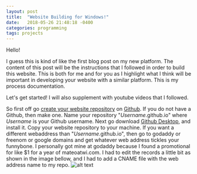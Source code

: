 ```yaml
---
layout: post
title:  "Website Building for Windows!"
date:   2018-05-26 21:48:18 -0400
categories: programming
tags: projects
---
```

Hello!

I guess this is kind of like the first blog post on my new platform. The content of this post will be the instructions that I followed in order to build this website. This is both for me and for you as I highlight what I think will be important in developing your website with a similar platform. This is my process documentation.

Let's get started! I will also supplement with youtube videos that I followed.

So first off go [create your website repository][github-setup] on [Github][github]. If you do not have a Github, then make one. Name your repository "*Username*.github.io" where *Username* is your Github username. Next go download [Github Desktop][github-desktop], and install it. Copy your website repository to your machine. If you want a different webaddress than "*Username*.github.io", then go to godaddy or freenom or google domains and get whatever web address tickles your funnybone. I personally got mine at godaddy because I found a promotional for like $1 for a year of mateoatwi.com. I had to edit the records a little bit as shown in the image bellow, and I had to add a CNAME file with the web address name to my repo.
![alt text][godaddy-settings]


[github]: https://github.com/
[github-setup]: https://jekyllrb.com/docs/home
[github-desktop]: https://desktop.github.com/
[godaddy-settings]: "{{mateoatwi.com}}/assets/images/tutorials/godaddy_settings.png"